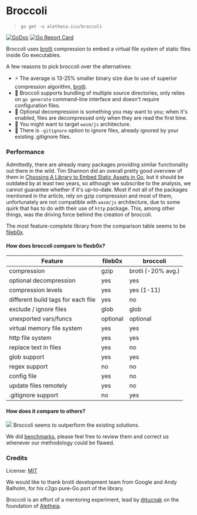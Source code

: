 # Broccoli
> `go get -u aletheia.icu/broccoli`

[![GoDoc](https://godoc.org/aletheia.icu/broccoli/fs?status.svg)](https://godoc.org/aletheia.icu/broccoli/fs)
[![Go Report Card](https://goreportcard.com/badge/aletheia.icu/broccoli/fs)](https://goreportcard.com/report/aletheia.icu/broccoli/fs)

Broccoli uses [brotli](https://github.com/google/brotli) compression to embed a 
virtual file system of static files inside Go executables.

A few reasons to pick broccoli over the alternatives:

- ⚡️ The average is 13-25% smaller binary size due to use of superior
compression algorithm, [brotli](https://github.com/google/brotli).
- 💾 Broccoli supports bundling of multiple source directories, only relies on
`go generate` command-line interface and doesn't require configuration files.
- 🔑 Optional decompression is something you may want to you; when it's enabled,
files are decompressed only when they are read the first time.
- 🚙 You might want to target `wasm/js` architecture.
- 📰 There is `-gitignore` option to ignore files, already ignored by your
existing .gitignore files.

### Performance
Admittedly, there are already many packages providing similar functionality out
there in the wild. Tim Shannon did an overall pretty good overview of them in
[Choosing A Library to Embed Static Assets in Go](https://tech.townsourced.com/post/embedding-static-files-in-go/),
but it should be outdated by at least two years, so although we subscribe to the
analysis, we cannot guarantee whether if it's up–to–date. Most if not all of the
packages mentioned in the article, rely on gzip compression and most of them,
unfortunately are not compatible with `wasm/js` architecture, due to some quirk
that has to do with their use of `http` package. This, among other things, was
the driving force behind the creation of broccoli.

The most feature-complete library from the comparison table seems to be
[fileb0x](https://github.com/UnnoTed/fileb0x).

#### How does broccoli compare to flexb0x?
Feature                               | fileb0x             | broccoli
---------------------                 | -----------         | ------------------
compression                           | gzip                | brotli (-20% avg.)
optional decompression                | yes                 | yes
compression levels                    | yes                 | yes (1-11)
different build tags for each file    | yes                 | no
exclude / ignore files                | glob                | glob
unexported vars/funcs                 | optional            | optional
virtual memory file system            | yes                 | yes
http file system                      | yes                 | yes
replace text in files                 | yes                 | no
glob support                          | yes                 | yes
regex support                         | no                  | no
config file                           | yes                 | no
update files remotely                 | yes                 | no
.gitignore support                    | no                  | yes

#### How does it compare to others?
![](https://imgur.com/htWU9Zz.png)
Broccoli seems to outperform the existing solutions.

We did [benchmarks](https://vcs.aletheia.icu/lads/broccoli-bench), please feel
free to review them and correct us whenever our methodology could be flawed.

### Credits
License: [MIT](https://vcs.aletheia.icu/lads/broccoli/src/branch/master/LICENSE)

We would like to thank brotli development team from Google and Andy Balholm, for
his c2go pure-Go port of the library.

Broccoli is an effort of a mentoring experiment, lead by [@tucnak](https://github.com/tucnak)
on the foundation of [Aletheia](https://aletheia.icu).
